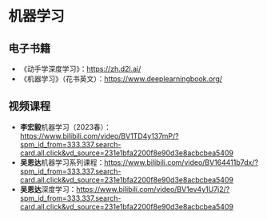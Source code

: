 # 机器学习

## 电子书籍

- 《动手学深度学习》：https://zh.d2l.ai/
- 《机器学习》（花书英文）：https://www.deeplearningbook.org/

## 视频课程

- **李宏毅**机器学习（2023春）：https://www.bilibili.com/video/BV1TD4y137mP/?spm_id_from=333.337.search-card.all.click&vd_source=231e1bfa2200f8e90d3e8acbcbea5409
- **吴恩达**机器学习系列课程：https://www.bilibili.com/video/BV164411b7dx/?spm_id_from=333.337.search-card.all.click&vd_source=231e1bfa2200f8e90d3e8acbcbea5409
- **吴恩达**深度学习：https://www.bilibili.com/video/BV1ev4y1U7j2/?spm_id_from=333.337.search-card.all.click&vd_source=231e1bfa2200f8e90d3e8acbcbea5409

